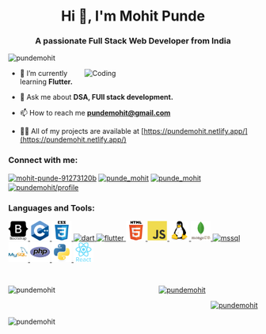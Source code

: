 <h1 align="center">Hi 👋, I'm Mohit Punde</h1>

<h3 align="center">A passionate Full Stack Web Developer from India</h3>
<p align="left"> <img src="https://komarev.com/ghpvc/?username=pundemohit&label=Profile%20views&color=0e75b6&style=flat" alt="pundemohit" /> </p>
<img align="right" alt="Coding" width="350" src="http://www.freecodecamp.online/image/f11.gif">

- 🌱 I’m currently learning **Flutter.**

- 💬 Ask me about **DSA, FUll stack development.**

- 📫 How to reach me **pundemohit@gmail.com**

- 👨‍💻 All of my projects are available at [https://pundemohit.netlify.app/](https://pundemohit.netlify.app/)

<h3 align="left">Connect with me:</h3>
<p align="left">
<a href="https://linkedin.com/in/mohit-punde-91273120b" target="blank"><img align="center" src="https://raw.githubusercontent.com/rahuldkjain/github-profile-readme-generator/master/src/images/icons/Social/linked-in-alt.svg" alt="mohit-punde-91273120b" height="30" width="40" /></a>
<a href="https://instagram.com/punde_mohit" target="blank"><img align="center" src="https://raw.githubusercontent.com/rahuldkjain/github-profile-readme-generator/master/src/images/icons/Social/instagram.svg" alt="punde_mohit" height="30" width="40" /></a>
<a href="https://www.leetcode.com/punde_mohit" target="blank"><img align="center" src="https://raw.githubusercontent.com/rahuldkjain/github-profile-readme-generator/master/src/images/icons/Social/leet-code.svg" alt="punde_mohit" height="30" width="40" /></a>
<a href="https://auth.geeksforgeeks.org/user/pundemohit/profile" target="blank"><img align="center" src="https://raw.githubusercontent.com/rahuldkjain/github-profile-readme-generator/master/src/images/icons/Social/geeks-for-geeks.svg" alt="pundemohit/profile" height="30" width="40" /></a>
</p>

<h3 align="left">Languages and Tools:</h3>
<p align="left"> <a href="https://getbootstrap.com" target="_blank" rel="noreferrer"> <img src="https://raw.githubusercontent.com/devicons/devicon/master/icons/bootstrap/bootstrap-plain-wordmark.svg" alt="bootstrap" width="40" height="40"/> </a> <a href="https://www.w3schools.com/cpp/" target="_blank" rel="noreferrer"> <img src="https://raw.githubusercontent.com/devicons/devicon/master/icons/cplusplus/cplusplus-original.svg" alt="cplusplus" width="40" height="40"/> </a> <a href="https://www.w3schools.com/css/" target="_blank" rel="noreferrer"> <img src="https://raw.githubusercontent.com/devicons/devicon/master/icons/css3/css3-original-wordmark.svg" alt="css3" width="40" height="40"/> </a> <a href="https://dart.dev" target="_blank" rel="noreferrer"> <img src="https://www.vectorlogo.zone/logos/dartlang/dartlang-icon.svg" alt="dart" width="40" height="40"/> </a> <a href="https://flutter.dev" target="_blank" rel="noreferrer"> <img src="https://www.vectorlogo.zone/logos/flutterio/flutterio-icon.svg" alt="flutter" width="40" height="40"/> </a> <a href="https://www.w3.org/html/" target="_blank" rel="noreferrer"> <img src="https://raw.githubusercontent.com/devicons/devicon/master/icons/html5/html5-original-wordmark.svg" alt="html5" width="40" height="40"/> </a> <a href="https://developer.mozilla.org/en-US/docs/Web/JavaScript" target="_blank" rel="noreferrer"> <img src="https://raw.githubusercontent.com/devicons/devicon/master/icons/javascript/javascript-original.svg" alt="javascript" width="40" height="40"/> </a> <a href="https://www.linux.org/" target="_blank" rel="noreferrer"> <img src="https://raw.githubusercontent.com/devicons/devicon/master/icons/linux/linux-original.svg" alt="linux" width="40" height="40"/> </a> <a href="https://www.mongodb.com/" target="_blank" rel="noreferrer"> <img src="https://raw.githubusercontent.com/devicons/devicon/master/icons/mongodb/mongodb-original-wordmark.svg" alt="mongodb" width="40" height="40"/> </a> <a href="https://www.microsoft.com/en-us/sql-server" target="_blank" rel="noreferrer"> <img src="https://www.svgrepo.com/show/303229/microsoft-sql-server-logo.svg" alt="mssql" width="40" height="40"/> </a> <a href="https://www.mysql.com/" target="_blank" rel="noreferrer"> <img src="https://raw.githubusercontent.com/devicons/devicon/master/icons/mysql/mysql-original-wordmark.svg" alt="mysql" width="40" height="40"/> </a> <a href="https://www.php.net" target="_blank" rel="noreferrer"> <img src="https://raw.githubusercontent.com/devicons/devicon/master/icons/php/php-original.svg" alt="php" width="40" height="40"/> </a> <a href="https://www.python.org" target="_blank" rel="noreferrer"> <img src="https://raw.githubusercontent.com/devicons/devicon/master/icons/python/python-original.svg" alt="python" width="40" height="40"/> </a> <a href="https://reactjs.org/" target="_blank" rel="noreferrer"> <img src="https://raw.githubusercontent.com/devicons/devicon/master/icons/react/react-original-wordmark.svg" alt="react" width="40" height="40"/> </a> </p>
<br>

<p>&nbsp;<img align="left" src="https://github-readme-stats.vercel.app/api?username=pundemohit&show_icons=true&locale=en" width="300" alt="pundemohit"/><a href="https://github.com/ryo-ma/github-profile-trophy"><img width="500" src="https://github-profile-trophy.vercel.app/?username=pundemohit" alt="pundemohit" /></a> </p>

<p align="right"> <a href="https://github.com/ryo-ma/github-profile-trophy"><img width="300" src="https://github-profile-trophy.vercel.app/?username=pundemohit" alt="pundemohit" /></a> </p>
<p><img align="center" src="https://github-readme-streak-stats.herokuapp.com/?user=pundemohit&" alt="pundemohit" /></p>

